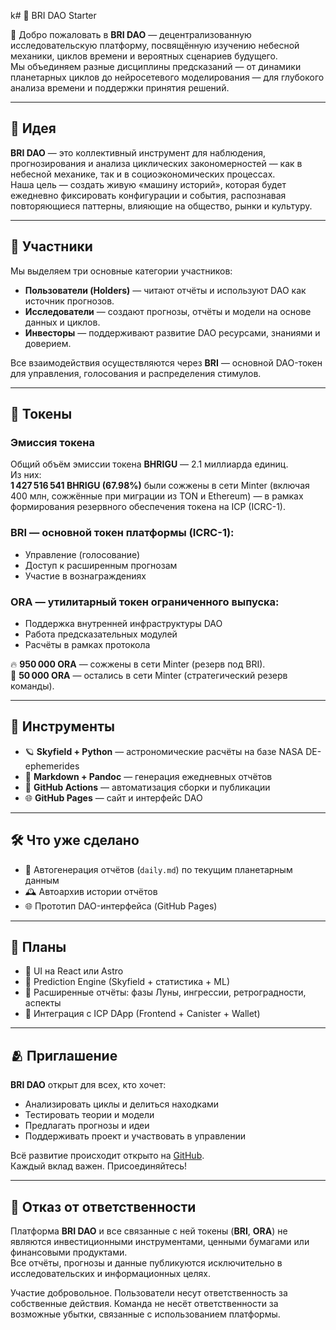 k# 🌌 BRI DAO Starter

🚀 Добро пожаловать в **BRI DAO** — децентрализованную исследовательскую платформу, посвящённую изучению небесной механики, циклов времени и вероятных сценариев будущего.  
Мы объединяем разные дисциплины предсказаний — от динамики планетарных циклов до нейросетевого моделирования — для глубокого анализа времени и поддержки принятия решений.

---

## 🌠 Идея

**BRI DAO** — это коллективный инструмент для наблюдения, прогнозирования и анализа циклических закономерностей — как в небесной механике, так и в социоэкономических процессах.  
Наша цель — создать живую «машину историй», которая будет ежедневно фиксировать конфигурации и события, распознавая повторяющиеся паттерны, влияющие на общество, рынки и культуру.

---

## 🧠 Участники

Мы выделяем три основные категории участников:

- **Пользователи (Holders)** — читают отчёты и используют DAO как источник прогнозов.  
- **Исследователи** — создают прогнозы, отчёты и модели на основе данных и циклов.  
- **Инвесторы** — поддерживают развитие DAO ресурсами, знаниями и доверием.

Все взаимодействия осуществляются через **BRI** — основной DAO-токен для управления, голосования и распределения стимулов.

---

## 💎 Токены

### **Эмиссия токена**
Общий объём эмиссии токена **BHRIGU** — 2.1 миллиарда единиц.  
Из них:  
**1 427 516 541 BHRIGU (67.98%)** были сожжены в сети Minter (включая 400 млн, сожжённые при миграции из TON и Ethereum) — в рамках формирования резервного обеспечения токена на ICP (ICRC-1).

### **BRI** — основной токен платформы (ICRC-1):
- Управление (голосование)  
- Доступ к расширенным прогнозам  
- Участие в вознаграждениях

### **ORA** — утилитарный токен ограниченного выпуска:
- Поддержка внутренней инфраструктуры DAO  
- Работа предсказательных модулей  
- Расчёты в рамках протокола

🔥 **950 000 ORA** — сожжены в сети Minter (резерв под BRI).  
💼 **50 000 ORA** — остались в сети Minter (стратегический резерв команды).

---

## 🧰 Инструменты

- 🪐 **Skyfield + Python** — астрономические расчёты на базе NASA DE-ephemerides  
- 📝 **Markdown + Pandoc** — генерация ежедневных отчётов  
- 🔄 **GitHub Actions** — автоматизация сборки и публикации  
- 🌐 **GitHub Pages** — сайт и интерфейс DAO

---

## 🛠️ Что уже сделано

- 📄 Автогенерация отчётов (`daily.md`) по текущим планетарным данным  
- 🕰️ Автоархив истории отчётов  
- 🌐 Прототип DAO-интерфейса (GitHub Pages)

---

## 📌 Планы

- 🔧 UI на React или Astro  
- 🤖 Prediction Engine (Skyfield + статистика + ML)  
- 🌙 Расширенные отчёты: фазы Луны, ингрессии, ретроградности, аспекты  
- 🔗 Интеграция с ICP DApp (Frontend + Canister + Wallet)

---

## 🫂 Приглашение

**BRI DAO** открыт для всех, кто хочет:

- Анализировать циклы и делиться находками  
- Тестировать теории и модели  
- Предлагать прогнозы и идеи  
- Поддерживать проект и участвовать в управлении  

Всё развитие происходит открыто на [GitHub](https://github.com/AiBhrigu/bri-dao-icp).  
Каждый вклад важен. Присоединяйтесь!

---

## 📜 Отказ от ответственности

Платформа **BRI DAO** и все связанные с ней токены (**BRI**, **ORA**) не являются инвестиционными инструментами, ценными бумагами или финансовыми продуктами.  
Все отчёты, прогнозы и данные публикуются исключительно в исследовательских и информационных целях.  

Участие добровольное. Пользователи несут ответственность за собственные действия. Команда не несёт ответственности за возможные убытки, связанные с использованием платформы.

